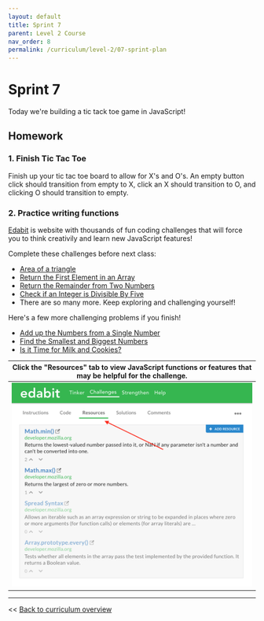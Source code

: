 ```yaml
---
layout: default
title: Sprint 7
parent: Level 2 Course
nav_order: 8
permalink: /curriculum/level-2/07-sprint-plan
---
```


# Sprint 7

Today we're building a tic tack toe game in JavaScript!

## Homework

### 1. Finish Tic Tac Toe

Finish up your tic tac toe board to allow for X's and O's. An empty button click should transition from empty to X, click an X should transition to O, and clicking O should transition to empty. 

### 2. Practice writing functions
[Edabit](https://edabit.com/challenges/javascript) is website with thousands of fun coding challenges that will force you to think creativily and learn new JavaScript features!

Complete these challenges before next class:
 - [Area of a triangle](https://edabit.com/challenge/3CaszbdZYGN4otQD8)
 - [Return the First Element in an Array](https://edabit.com/challenge/QaApgtePE6QrCZ64o)
 - [Return the Remainder from Two Numbers](https://edabit.com/challenge/Q2j5FTFtsk7PdzrQk)
 - [Check if an Integer is Divisible By Five](https://edabit.com/challenge/iBQYbSHZGhpktLRdn)
 - There are so many more. Keep exploring and challenging yourself!

Here's a few more challenging problems if you finish!
 - [Add up the Numbers from a Single Number](https://edabit.com/challenge/4gzDuDkompAqujpRi)
 - [Find the Smallest and Biggest Numbers](https://edabit.com/challenge/Q3n42rEWanZSTmsJm)
 - [Is it Time for Milk and Cookies?](https://edabit.com/challenge/hPWnaSckJke5FXNEH)
 
| Click the "Resources" tab to view JavaScript functions or features that may be helpful for the challenge.|
| - |
| ![resources tab](./Screen%20Shot%202019-10-23%20at%206.48.24%20PM.png) |

---
<< [Back to curriculum overview](../level-2)
